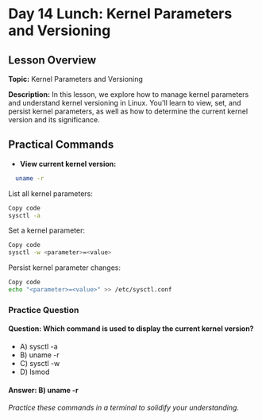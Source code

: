 # Day 14 Lunch: Kernel Parameters and Versioning

## Lesson Overview
<p><strong>Topic:</strong> Kernel Parameters and Versioning</p>
<p><strong>Description:</strong> In this lesson, we explore how to manage kernel parameters and understand kernel versioning in Linux. You'll learn to view, set, and persist kernel parameters, as well as how to determine the current kernel version and its significance.</p>

## Practical Commands
- **View current kernel version:**
``` bash
  uname -r
```
List all kernel parameters:
``` bash
Copy code
sysctl -a
```
Set a kernel parameter:
``` bash
Copy code
sysctl -w <parameter>=<value>
```
Persist kernel parameter changes:
``` bash
Copy code
echo "<parameter>=<value>" >> /etc/sysctl.conf
``` 
### Practice Question
#### Question: Which command is used to display the current kernel version?
- A) sysctl -a
- B) uname -r
- C) sysctl -w
- D) lsmod
#### Answer: B) uname -r
<p><em>Practice these commands in a terminal to solidify your understanding.</em></p>